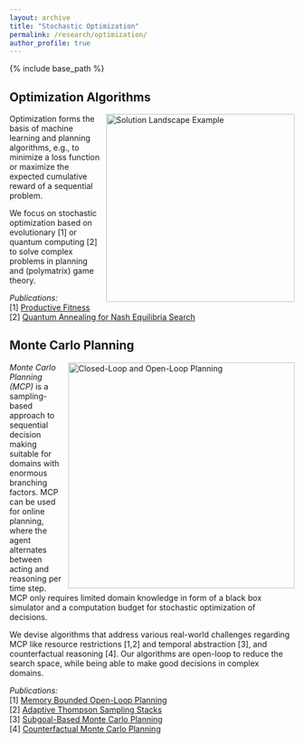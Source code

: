 ```yaml
---
layout: archive
title: "Stochastic Optimization"
permalink: /research/optimization/
author_profile: true
---
```


{% include base_path %}

## Optimization Algorithms

<img src="https://thomyphan.github.io/images/research/solution_landscape_example.png" title="Optimization Problem with Multiple Optima" style="float:right; width:250pt;padding-left:10px;"  alt="Solution Landscape Example"/>

Optimization forms the basis of machine learning and planning algorithms, e.g., to minimize a loss function or maximize the expected cumulative reward of a sequential problem.

We focus on stochastic optimization based on evolutionary [1] or quantum computing [2] to solve complex problems in planning and (polymatrix) game theory.

*Publications:*  
[1] [Productive Fitness](https://thomyphan.github.io/publication/2021-01-01-naco-gabor)  
[2] [Quantum Annealing for Nash Equilibria Search](https://thomyphan.github.io/publication/2020-08-01-iccs-roch)

## Monte Carlo Planning

<img src="https://thomyphan.github.io/images/research/open_loop_planning.png" style="float:right; width:300pt;padding-left:10px;" title="Closed-Loop and Open-Loop Planning" alt="Closed-Loop and Open-Loop Planning"/>

*Monte Carlo Planning (MCP)* is a sampling-based approach to sequential decision making suitable for domains with enormous branching factors. MCP can be used for online planning, where the agent alternates between acting and reasoning per time step. MCP only requires limited domain knowledge in form of a black box simulator and a computation budget for stochastic optimization of decisions.

We devise algorithms that address various real-world challenges regarding MCP like resource restrictions [1,2] and temporal abstraction [3], and counterfactual reasoning [4]. Our algorithms are open-loop to reduce the search space, while being able to make good decisions in complex domains.

*Publications:*  
[1] [Memory Bounded Open-Loop Planning](https://thomyphan.github.io/publication/2019-02-01-aaai-phan)  
[2] [Adaptive Thompson Sampling Stacks](https://thomyphan.github.io/publication/2019-08-01-ijcai-phan)  
[3] [Subgoal-Based Monte Carlo Planning](https://thomyphan.github.io/publication/2019-08-01-ijcai-gabor)  
[4] [Counterfactual Monte Carlo Planning](https://thomyphan.github.io/publication/2025-02-01-aaai-phan2)   
